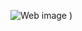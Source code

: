 ![Web image](![Photographer](https://github.com/Usef-Ali/Photographer-web/assets/152383333/8fc2220c-4682-4e42-a6fe-1aef51d40884)
)
)
